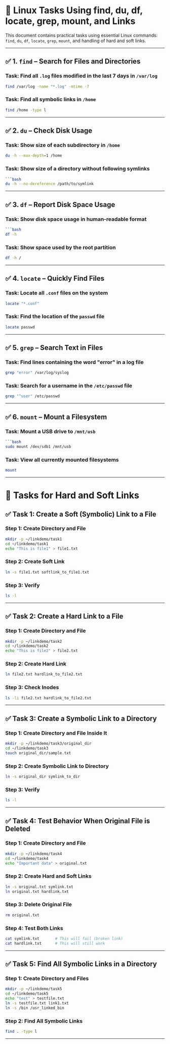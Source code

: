 # 🔗 Linux Tasks Using find, du, df, locate, grep, mount, and Links

This document contains practical tasks using essential Linux commands: `find`, `du`, `df`, `locate`, `grep`, `mount`, and handling of hard and soft links.

---

## ✅ 1. `find` – Search for Files and Directories

### Task: Find all `.log` files modified in the last 7 days in `/var/log`

```bash
find /var/log -name "*.log" -mtime -7
````

### Task: Find all symbolic links in `/home`

```bash
find /home -type l
````

---

## ✅ 2. `du` – Check Disk Usage

### Task: Show size of each subdirectory in `/home`

```bash
du -h --max-depth=1 /home
````

### Task: Show size of a directory without following symlinks

````bash
```bash
du -h --no-dereference /path/to/symlink
````

---

## ✅ 3. `df` – Report Disk Space Usage

### Task: Show disk space usage in human-readable format

````bash
```bash
df -h
````

### Task: Show space used by the root partition

```bash
df -h /
````

---

## ✅ 4. `locate` – Quickly Find Files

### Task: Locate all `.conf` files on the system
```bash
locate "*.conf"
````

### Task: Find the location of the `passwd` file
```bash
locate passwd
````

---

## ✅ 5. `grep` – Search Text in Files

### Task: Find lines containing the word "error" in a log file
```bash
grep "error" /var/log/syslog
````

### Task: Search for a username in the `/etc/passwd` file
```bash
grep "^user" /etc/passwd
````

---

## ✅ 6. `mount` – Mount a Filesystem

### Task: Mount a USB drive to `/mnt/usb`

````bash
```bash
sudo mount /dev/sdb1 /mnt/usb
````

### Task: View all currently mounted filesystems
```bash
mount
````

---

# 🔗 Tasks for Hard and Soft Links

## ✅ Task 1: Create a Soft (Symbolic) Link to a File

### Step 1: Create Directory and File
```bash
mkdir -p ~/linkdemo/task1
cd ~/linkdemo/task1
echo "This is file1" > file1.txt
````

### Step 2: Create Soft Link
```bash
ln -s file1.txt softlink_to_file1.txt
````

### Step 3: Verify
```bash
ls -l
````

---

## ✅ Task 2: Create a Hard Link to a File

### Step 1: Create Directory and File

```bash
mkdir -p ~/linkdemo/task2
cd ~/linkdemo/task2
echo "This is file2" > file2.txt
````

### Step 2: Create Hard Link

```bash
ln file2.txt hardlink_to_file2.txt
````

### Step 3: Check Inodes


```bash
ls -li file2.txt hardlink_to_file2.txt
````

---

## ✅ Task 3: Create a Symbolic Link to a Directory

### Step 1: Create Directory and File Inside It


```bash
mkdir -p ~/linkdemo/task3/original_dir
cd ~/linkdemo/task3
touch original_dir/sample.txt
````

### Step 2: Create Symbolic Link to Directory


```bash
ln -s original_dir symlink_to_dir
````

### Step 3: Verify

```bash
ls -l
````

---

## ✅ Task 4: Test Behavior When Original File is Deleted

### Step 1: Create Directory and File

```bash
mkdir -p ~/linkdemo/task4
cd ~/linkdemo/task4
echo "Important data" > original.txt
````

### Step 2: Create Hard and Soft Links

```bash
ln -s original.txt symlink.txt
ln original.txt hardlink.txt
````

### Step 3: Delete Original File

```bash
rm original.txt
````

### Step 4: Test Both Links

```bash
cat symlink.txt       # This will fail (broken link)
cat hardlink.txt      # This will still work
````

---

## ✅ Task 5: Find All Symbolic Links in a Directory

### Step 1: Create Directory and Files

```bash
mkdir -p ~/linkdemo/task5
cd ~/linkdemo/task5
echo "test" > testfile.txt
ln -s testfile.txt link1.txt
ln -s /bin /usr_linked_bin
````

### Step 2: Find All Symbolic Links


```bash
find . -type l
````

---
